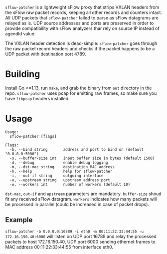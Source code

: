 `sflow-patcher` is a lightweight sFlow proxy that strips VXLAN headers from the sFlow raw packet records, keeping all other records and counters intact. All UDP packets that `sflow-patcher` failed to parse as sFlow datagrams are relayed as is. UDP source addresses and ports are preserved in order to provide compatibility with sFlow analyzers thar rely on source IP instead of agendId value.

The VXLAN header detection is dead-simple: `sflow-patcher` goes through the raw packet record headers and checks if the packet happens to be a UDP packet with destination port 4789.

# Building

Install Go >=1.13, run `make`, and grab the binary from `out` directory in the repo. `sflow-patcher` uses pcap for emitting raw frames, so make sure you have `libpcap` headers installed.

# Usage

```
Usage:
  sflow-patcher [flags]

Flags:
  -b, --bind string       address and port to bind on (default "0.0.0.0:5000")
  -s, --buffer-size int   input buffer size in bytes (default 1500)
  -d, --debug             enable debug logging
  -m, --dst-mac string    destination MAC address
  -h, --help              help for sflow-patcher
  -i, --out-if string     outgoing interface
  -u, --upstream string   upstream address:port
  -w, --workers int       number of workers (default 10)
```

`dst-mac`, `out-if` and `upstream` parameters are mandatory. `buffer-size` shoud fit any received sFlow datagram. `workers` indicates how many packets will be processed in parallel (could be increased in case of packet drops).


## Example

`sflow-patcher -b 0.0.0.0:16789 -i eth0 -m 00:11:22:33:44:55 -u 172.16.150.40:6000` will listen on UDP port 16789 and relay the processed packets to host 172.16.150.40, UDP port 6000 sending ethernet frames to MAC address 00:11:22:33:44:55 from interface eth0.